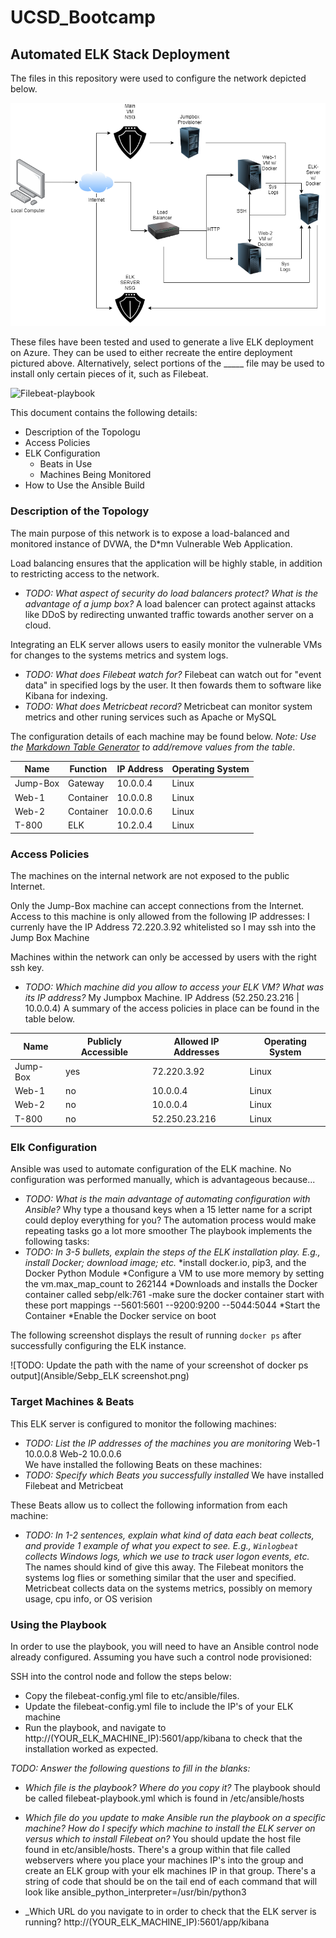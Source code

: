# UCSD_Bootcamp
## Automated ELK Stack Deployment

The files in this repository were used to configure the network depicted below.

![Network_Image](Images/NetworkSecurityDiagram.png)

These files have been tested and used to generate a live ELK deployment on Azure. They can be used to either recreate the entire deployment pictured above. Alternatively, select portions of the _____ file may be used to install only certain pieces of it, such as Filebeat.

![Filebeat-playbook](Linux/Scripts/filebeat-playbook.yml) 

This document contains the following details:
- Description of the Topologu
- Access Policies
- ELK Configuration
  - Beats in Use
  - Machines Being Monitored
- How to Use the Ansible Build


### Description of the Topology

The main purpose of this network is to expose a load-balanced and monitored instance of DVWA, the D*mn Vulnerable Web Application.

Load balancing ensures that the application will be highly stable, in addition to restricting access to the network.
- _TODO: What aspect of security do load balancers protect? What is the advantage of a jump box?_
	A load balencer can protect against attacks like DDoS by redirecting unwanted traffic towards another server on a cloud.

Integrating an ELK server allows users to easily monitor the vulnerable VMs for changes to the systems metrics and system logs.
- _TODO: What does Filebeat watch for?_
	Filebeat can watch out for "event data" in specified logs by the user. It then fowards them to software like Kibana for indexing.
- _TODO: What does Metricbeat record?_
	Metricbeat can monitor system metrics and other runing services such as Apache or MySQL

The configuration details of each machine may be found below.
_Note: Use the [Markdown Table Generator](http://www.tablesgenerator.com/markdown_tables) to add/remove values from the table_.

| Name     | Function  | IP Address | Operating System |
|----------|-----------|------------|------------------|
| Jump-Box | Gateway   | 10.0.0.4   | Linux            |
| Web-1    | Container | 10.0.0.8   | Linux            |
| Web-2    | Container | 10.0.0.6   | Linux            |
| T-800    | ELK       | 10.2.0.4   | Linux            |

### Access Policies

The machines on the internal network are not exposed to the public Internet.

Only the Jump-Box machine can accept connections from the Internet. Access to this machine is only allowed from the following IP addresses:
	I currenly have the IP Address 72.220.3.92 whitelisted so I may ssh into the Jump Box Machine	 

Machines within the network can only be accessed by users with the right ssh key.
- _TODO: Which machine did you allow to access your ELK VM? What was its IP address?_
	My Jumpbox Machine. IP Address (52.250.23.216 | 10.0.0.4)
A summary of the access policies in place can be found in the table below.

| Name     | Publicly Accessible | Allowed IP Addresses | Operating System |
|----------|---------------------|----------------------|------------------|
| Jump-Box | yes                 | 72.220.3.92          | Linux            |
| Web-1    | no                  | 10.0.0.4             | Linux            |
| Web-2    | no                  | 10.0.0.4             | Linux            |
| T-800    | no                  | 52.250.23.216        | Linux            |

### Elk Configuration

Ansible was used to automate configuration of the ELK machine. No configuration was performed manually, which is advantageous because...
- _TODO: What is the main advantage of automating configuration with Ansible?_
	Why type a thousand keys when a 15 letter name for a script could deploy everything for you? The automation process would make repeating tasks go a lot more smoother 
The playbook implements the following tasks:
- _TODO: In 3-5 bullets, explain the steps of the ELK installation play. E.g., install Docker; download image; etc._
	*install docker.io, pip3, and the Docker Python Module
	*Configure a VM to use more memory by setting the vm.max_map_count to 262144
	*Downloads and installs the Docker container called sebp/elk:761
		-make sure the docker container start with these port mappings
			--5601:5601
			--9200:9200
			--5044:5044
	*Start the Container
	*Enable the Docker service on boot
 

The following screenshot displays the result of running `docker ps` after successfully configuring the ELK instance.

![TODO: Update the path with the name of your screenshot of docker ps output](Ansible/Sebp_ELK screenshot.png)

### Target Machines & Beats
This ELK server is configured to monitor the following machines:
- _TODO: List the IP addresses of the machines you are monitoring_
	Web-1 10.0.0.8
	Web-2 10.0.0.6	
We have installed the following Beats on these machines:
- _TODO: Specify which Beats you successfully installed_
	We have installed Filebeat and Metricbeat

These Beats allow us to collect the following information from each machine:
- _TODO: In 1-2 sentences, explain what kind of data each beat collects, and provide 1 example of what you expect to see. E.g., `Winlogbeat` collects Windows logs, which we use to track user logon events, etc._
	The names should kind of give this away. The Filebeat monitors the systems log flies or something similar that the user and specified. Metricbeat collects data on the systems metrics, possibly on memory usage, cpu info, or OS verision
### Using the Playbook
In order to use the playbook, you will need to have an Ansible control node already configured. Assuming you have such a control node provisioned:

SSH into the control node and follow the steps below:
- Copy the filebeat-config.yml file to etc/ansible/files.
- Update the filebeat-config.yml file to include the IP's of your ELK machine
- Run the playbook, and navigate to http://(YOUR_ELK_MACHINE_IP):5601/app/kibana to check that the installation worked as expected.

_TODO: Answer the following questions to fill in the blanks:_
- _Which file is the playbook? Where do you copy it?_
	The playbook should be called filebeat-playbook.yml which is found in /etc/ansible/hosts

- _Which file do you update to make Ansible run the playbook on a specific machine? How do I specify which machine to install the ELK server on versus which to install Filebeat on?_
	You should update the host file found in etc/ansible/hosts. There's a group within that file called webservers where you place your machines IP's into the group and create an ELK group with your elk machines IP in that group. 
	There's a string of code that should be on the tail end of each command that will look like ansible_python_interpreter=/usr/bin/python3
- _Which URL do you navigate to in order to check that the ELK server is running?
	http://(YOUR_ELK_MACHINE_IP):5601/app/kibana
